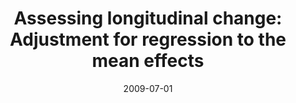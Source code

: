 ---
title: "Assessing longitudinal change: Adjustment for regression to the mean effects"
collection: publications
permalink: /publication/2009-regression-to-mean
date: 2009-07-01
venue: 'Research in Higher Education'
link: 'https://link.springer.com/article/10.1007/s11162-009-9119-x'
---